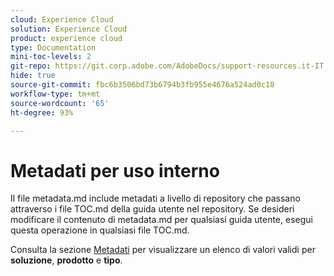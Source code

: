 ```yaml
---
cloud: Experience Cloud
solution: Experience Cloud
product: experience cloud
type: Documentation
mini-toc-levels: 2
git-repo: https://git.corp.adobe.com/AdobeDocs/support-resources.it-IT
hide: true
source-git-commit: fbc6b3506bd73b6794b3fb955e4676a524ad0c18
workflow-type: tm+mt
source-wordcount: '65'
ht-degree: 93%

---
```



# Metadati per uso interno

Il file metadata.md include metadati a livello di repository che passano attraverso i file TOC.md della guida utente nel repository. Se desideri modificare il contenuto di metadata.md per qualsiasi guida utente, esegui questa operazione in qualsiasi file TOC.md.

Consulta la sezione [Metadati](https://experienceleague.adobe.com/docs/authoring-guide-exl/using/editing/user-guide-setup/metadata.html?lang=it) per visualizzare un elenco di valori validi per **soluzione**, **prodotto** e **tipo**.
